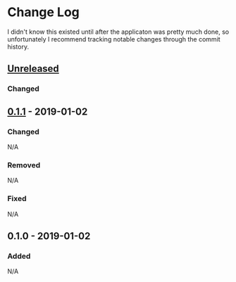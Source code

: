 # Change Log

I didn't know this existed until after the applicaton was pretty much done, so unfortunately I recommend
tracking notable changes through the commit history.

## [Unreleased]
### Changed

## [0.1.1] - 2019-01-02
### Changed
N/A

### Removed
N/A

### Fixed
N/A

## 0.1.0 - 2019-01-02
### Added
N/A

[Unreleased]: https://github.com/catspook/darkmoor/compare/0.1.1...HEAD
[0.1.1]: https://github.com/catspook/darkmoor/compare/0.1.0...0.1.1
